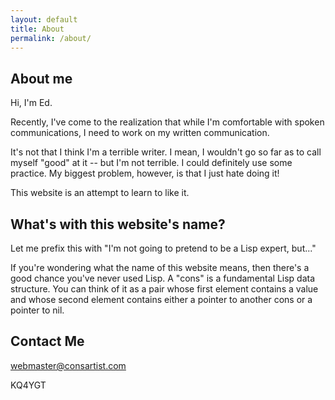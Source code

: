 ```yaml
---
layout: default
title: About
permalink: /about/
---
```


## About me
Hi, I'm Ed.

Recently, I've come to the realization that while I'm comfortable with spoken communications, I need to work on my written communication.

It's not that I think I'm a terrible writer. I mean, I wouldn't go so far as to call myself "good" at it -- but I'm not terrible. I could definitely use some practice. My biggest problem, however, is that I just hate doing it!

This website is an attempt to learn to like it.

## What's with this website's name?
Let me prefix this with "I'm not going to pretend to be a Lisp expert, but..."

If you're wondering what the name of this website means, then there's a good chance you've never used Lisp. A "cons" is a fundamental Lisp data structure. You can think of it as a pair whose first element contains a value and whose second element contains either a pointer to another cons or a pointer to nil.

## Contact Me
[webmaster@consartist.com](mailto:webmaster@consartist.com)

KQ4YGT

